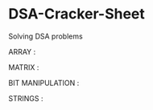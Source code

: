 # DSA-Cracker-Sheet
Solving DSA problems

 ARRAY :
 
 
 
 MATRIX : 
 
 
 
 BIT MANIPULATION : 
 
 
 
 
STRINGS : 

